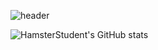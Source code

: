 ![header](https://capsule-render.vercel.app/api?type=Waving&color=auto&height=300&section=header&text=Hamster%20render&fontSize=90)

![HamsterStudent's GitHub stats](https://github-readme-stats.vercel.app/api?username=HamsterStudent&show_icons=true&theme=shadow_green)
<!--
**HamsterStudent/HamsterStudent** is a ✨ _special_ ✨ repository because its `README.md` (this file) appears on your GitHub profile.

Here are some ideas to get you started:

- 🔭 I’m currently working on ...
- 🌱 I’m currently learning ...
- 👯 I’m looking to collaborate on ...
- 🤔 I’m looking for help with ...
- 💬 Ask me about ...
- 📫 How to reach me: ...
- 😄 Pronouns: ...
- ⚡ Fun fact: ...
-->
